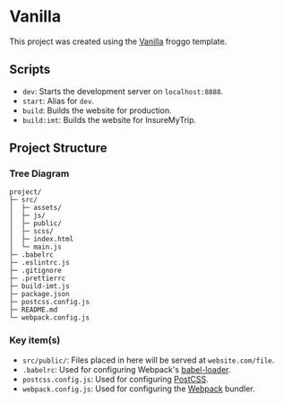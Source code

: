 # Vanilla

This project was created using the [Vanilla](https://github.com/froggo-templates/vanilla) froggo template.

## Scripts

- `dev`: Starts the development server on `localhost:8888`.
- `start`: Alias for `dev`.
- `build`: Builds the website for production.
- `build:imt`: Builds the website for InsureMyTrip.

## Project Structure

### Tree Diagram

```
project/
├─ src/
│  ├─ assets/
│  ├─ js/
│  ├─ public/
│  ├─ scss/
│  ├─ index.html
│  └─ main.js
├─ .babelrc
├─ .eslintrc.js
├─ .gitignore
├─ .prettierrc
├─ build-imt.js
├─ package.json
├─ postcss.config.js
├─ README.md
└─ webpack.config.js
```

### Key item(s)

- `src/public/`: Files placed in here will be served at `website.com/file`.
- `.babelrc`: Used for configuring Webpack's [babel-loader](https://webpack.js.org/loaders/babel-loader/).
- `postcss.config.js`: Used for configuring [PostCSS](https://postcss.org/).
- `webpack.config.js`: Used for configuring the [Webpack](https://webpack.js.org/) bundler.
